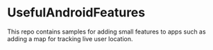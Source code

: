 # UsefulAndroidFeatures
This repo contains samples for adding small features to apps such as adding a map for tracking live user location.
